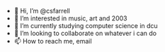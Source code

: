 - 👋 Hi, I’m @csfarrell
- 👀 I’m interested in music, art and 2003
- 🌱 I’m currently studying computer science in dcu
- 💞️ I’m looking to collaborate on whatever i can do
- 📫 How to reach me, email

<!---
csfarrell/csfarrell is a ✨ special ✨ repository because its `README.md` (this file) appears on your GitHub profile.
You can click the Preview link to take a look at your changes.
--->
